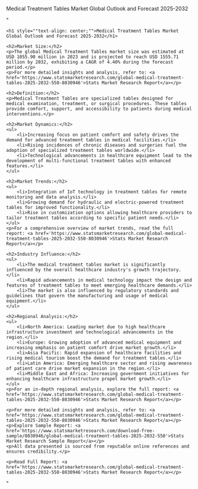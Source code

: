 Medical Treatment Tables Market Global Outlook and Forecast 2025-2032

"<!DOCTYPE html>
<html>

<head>
    <title>Medical Treatment Tables Market Global Outlook and Forecast 2025-2032</title>
</head>

<body>

    <h1 style=""text-align: center;"">Medical Treatment Tables Market Global Outlook and Forecast 2025-2032</h1>

    <h2>Market Size:</h2>
    <p>The global Medical Treatment Tables market size was estimated at USD 1055.90 million in 2023 and is projected to reach USD 1555.71 million by 2032, exhibiting a CAGR of 4.40% during the forecast period.</p>
    <p>For more detailed insights and analysis, refer to: <a href='https://www.statsmarketresearch.com/global-medical-treatment-tables-2025-2032-550-8030946'>Stats Market Research Report</a></p>

    <h2>Definition:</h2>
    <p>Medical Treatment Tables are specialized tables designed for medical examination, treatment, or surgical procedures. These tables provide comfort, support, and accessibility to patients during medical interventions.</p>

    <h2>Market Dynamics:</h2>
    <ul>
        <li>Increasing focus on patient comfort and safety drives the demand for advanced treatment tables in medical facilities.</li>
        <li>Rising incidences of chronic diseases and surgeries fuel the adoption of specialized treatment tables worldwide.</li>
        <li>Technological advancements in healthcare equipment lead to the development of multi-functional treatment tables with enhanced features.</li>
    </ul>

    <h2>Market Trends:</h2>
    <ul>
        <li>Integration of IoT technology in treatment tables for remote monitoring and data analysis.</li>
        <li>Growing demand for hydraulic and electric-powered treatment tables for improved functionality.</li>
        <li>Rise in customization options allowing healthcare providers to tailor treatment tables according to specific patient needs.</li>
    </ul>
    <p>For a comprehensive overview of market trends, read the full report: <a href='https://www.statsmarketresearch.com/global-medical-treatment-tables-2025-2032-550-8030946'>Stats Market Research Report</a></p>

    <h2>Industry Influence:</h2>
    <ul>
        <li>The medical treatment tables market is significantly influenced by the overall healthcare industry's growth trajectory.</li>
        <li>Rapid advancements in medical technology impact the design and features of treatment tables to meet emerging healthcare demands.</li>
        <li>The market is also influenced by regulatory standards and guidelines that govern the manufacturing and usage of medical equipment.</li>
    </ul>

    <h2>Regional Analysis:</h2>
    <ul>
        <li>North America: Leading market due to high healthcare infrastructure investment and technological advancements in the region.</li>
        <li>Europe: Growing adoption of advanced medical equipment and increasing emphasis on patient comfort drive market growth.</li>
        <li>Asia Pacific: Rapid expansion of healthcare facilities and rising medical tourism boost the demand for treatment tables.</li>
        <li>Latin America: Emerging healthcare sector and rising awareness of patient care drive market expansion in the region.</li>
        <li>Middle East and Africa: Increasing government initiatives for enhancing healthcare infrastructure propel market growth.</li>
    </ul>
    <p>For an in-depth regional analysis, explore the full report: <a href='https://www.statsmarketresearch.com/global-medical-treatment-tables-2025-2032-550-8030946'>Stats Market Research Report</a></p>

    <p>For more detailed insights and analysis, refer to: <a href='https://www.statsmarketresearch.com/global-medical-treatment-tables-2025-2032-550-8030946'>Stats Market Research Report</a></p>
    <p>Explore Sample Report: <a href='https://www.statsmarketresearch.com/download-free-sample/8030946/global-medical-treatment-tables-2025-2032-550'>Stats Market Research Sample Report</a></p>
    <p>All data presented is sourced from reputable online references and ensures credibility.</p>

    <p>Read Full Report: <a href='https://www.statsmarketresearch.com/global-medical-treatment-tables-2025-2032-550-8030946'>Stats Market Research Report</a></p>

</body>

</html>"
